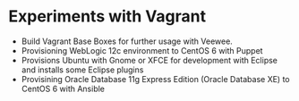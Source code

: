 # Experiments with Vagrant

* Build Vagrant Base Boxes for further usage with Veewee.
* Provisioning WebLogic 12c environment to CentOS 6 with Puppet
* Provisions Ubuntu with Gnome or XFCE for development with Eclipse and installs some Eclipse plugins
* Provisining Oracle Database 11g Express Edition (Oracle Database XE) to CentOS 6 with Ansible
